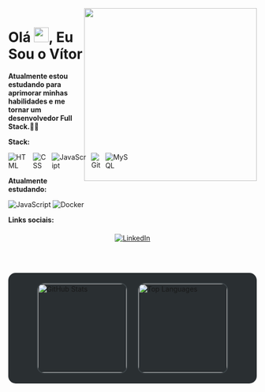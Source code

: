 
<img align="right" width="350px" height="350px; margin: 0; padding-top:30px; " src="https://user-images.githubusercontent.com/74038190/219923809-b86dc415-a0c2-4a38-bc88-ad6cf06395a8.gif" />


<h1 align="left">
  Olá <img src="https://media.giphy.com/media/hvRJCLFzcasrR4ia7z/giphy.gif" width="30px">, Eu Sou o Vítor
</h1>

<p><strong>Atualmente estou estudando para aprimorar minhas habilidades e me tornar um desenvolvedor Full Stack.</strong>🚀🚀</p>

<p><strong>Stack:</strong></p>
<div style="display: flex; align-items: center; gap: 20px;">

  <div style="display: flex; gap: 10px;">
    <img src="https://img.shields.io/badge/-HTML-05122A?style=flat&logo=HTML5" alt="HTML"/>
    <img src="https://img.shields.io/badge/-CSS-05122A?style=flat&logo=CSS3&logoColor=157286" alt="CSS"/>
    <img src="https://img.shields.io/badge/-JavaScript-05122A?style=flat&logo=JavaScript" alt="JavaScript"/>
    <img src="https://img.shields.io/badge/-Git-05122A?style=flat&logo=git" alt="Git"/>
    <img src="https://img.shields.io/badge/-MySQL-05122A?style=flat&logo=mysql" alt="MySQL"/>
  </div>
</div>


<p><strong>Atualmente estudando:</strong></p>
<p>
  <img src="https://img.shields.io/badge/-JavaScript-05122A?style=flat&logo=javascript" alt="JavaScript"/>
  <img src="https://img.shields.io/badge/-Docker-05122A?style=flat&logo=docker" alt="Docker"/>
</p>


<p><strong>Links sociais:</strong></p>
<div style="display: flex; justify-content: center; gap: 20px; margin-top: 20px;">
  <a href="https://www.linkedin.com/in/vitor-daniel-44b748293/" target="_blank">
    <img src="https://img.shields.io/badge/LinkedIn-05122A?style=flat&logo=linkedin" alt="LinkedIn"/>
  </a>
</div>

<br><br>
<div style="background-color: #2a2f32; padding: 20px; border-radius: 15px; display: flex; flex-wrap: wrap; gap: 20px; justify-content: center; align-items: center;">
  <a href="https://beacons.ai/Vitor-DBelo" target="_blank" rel="noopener noreferrer" style="text-decoration: none;">
    <img 
      height="180" 
      src="https://github-readme-stats.vercel.app/api?username=Vitor-DBelo&show_icons=true&theme=dark&include_all_commits=true&count_private=true"
      style="border-radius: 15px; border: 2px solid #3c4347;" 
      alt="GitHub Stats" 
    />
  </a>
  <a href="https://beacons.ai/Vitor-DBelo" target="_blank" rel="noopener noreferrer" style="text-decoration: none;">
    <img 
      height="180" 
      src="https://github-readme-stats.vercel.app/api/top-langs/?username=Vitor-DBelo&layout=compact&langs_count=16&theme=dark"
      style="border-radius: 15px; border: 2px solid #3c4347;" 
      alt="Top Languages" 
    />
  </a>
</div>




